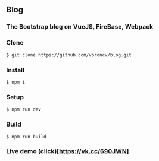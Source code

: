 ## Blog
### The Bootstrap blog on VueJS, FireBase, Webpack
### Clone
```
$ git clone https://github.com/voroncv/blog.git
```
### Install
```
$ npm i
```
### Setup
```
$ npm run dev
```
### Build
```
$ npm run build
```
### Live demo (click)[https://vk.cc/690JWN]
